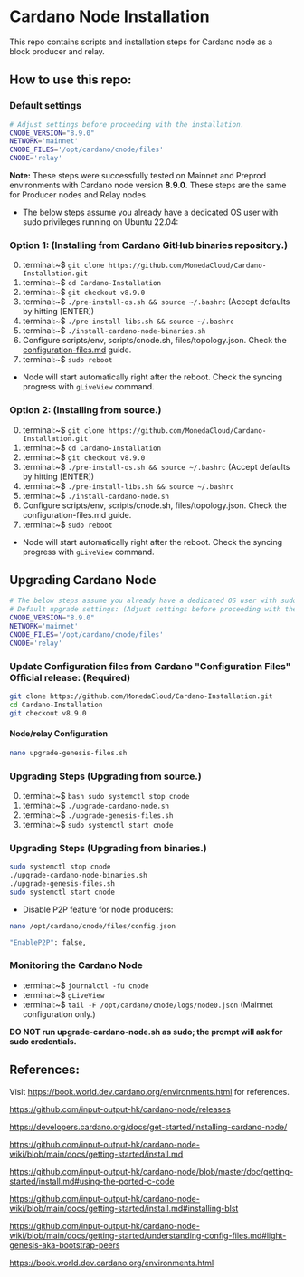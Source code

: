 # Cardano Node Installation

This repo contains scripts and installation steps for Cardano node as a block producer and relay.

## How to use this repo:

### Default settings

```bash
# Adjust settings before proceeding with the installation.
CNODE_VERSION="8.9.0"
NETWORK='mainnet'
CNODE_FILES='/opt/cardano/cnode/files'
CNODE='relay'
```

**Note:** These steps were successfully tested on Mainnet and Preprod environments with Cardano node version **8.9.0**. These steps are the same for Producer nodes and Relay nodes.

- The below steps assume you already have a dedicated OS user with sudo privileges running on Ubuntu 22.04:

### Option 1: (Installing from Cardano GitHub binaries repository.)

0. terminal:~$ `git clone https://github.com/MonedaCloud/Cardano-Installation.git`
1. terminal:~$ `cd Cardano-Installation`
2. terminal:~$ `git checkout v8.9.0`
3. terminal:~$ `./pre-install-os.sh && source ~/.bashrc` (Accept defaults by hitting [ENTER])
5. terminal:~$ `./pre-install-libs.sh && source ~/.bashrc`
7. terminal:~$ `./install-cardano-node-binaries.sh`
8. Configure scripts/env, scripts/cnode.sh, files/topology.json. Check the [configuration-files.md](https://github.com/MonedaCloud/Cardano-Installation/blob/main/configuration-files.md) guide.
9. terminal:~$ `sudo reboot`
* Node will start automatically right after the reboot. Check the syncing progress with `gLiveView` command.

### Option 2: (Installing from source.)

0. terminal:~$ `git clone https://github.com/MonedaCloud/Cardano-Installation.git`
1. terminal:~$ `cd Cardano-Installation`
2. terminal:~$ `git checkout v8.9.0`
3. terminal:~$ `./pre-install-os.sh && source ~/.bashrc` (Accept defaults by hitting [ENTER])
5. terminal:~$ `./pre-install-libs.sh && source ~/.bashrc`
7. terminal:~$ `./install-cardano-node.sh`
8. Configure scripts/env, scripts/cnode.sh, files/topology.json. Check the configuration-files.md guide.
9. terminal:~$ `sudo reboot`
* Node will start automatically right after the reboot. Check the syncing progress with `gLiveView` command.

## Upgrading Cardano Node

```bash
# The below steps assume you already have a dedicated OS user with sudo privileges running on Ubuntu 22.04:
# Default upgrade settings: (Adjust settings before proceeding with the upgrade.)
CNODE_VERSION="8.9.0"
NETWORK='mainnet'
CNODE_FILES='/opt/cardano/cnode/files'
CNODE='relay'
```

### Update Configuration files from Cardano "Configuration Files" Official release: (Required)

```bash
git clone https://github.com/MonedaCloud/Cardano-Installation.git
cd Cardano-Installation
git checkout v8.9.0
```

#### Node/relay Configuration

```bash
nano upgrade-genesis-files.sh
```

### Upgrading Steps (Upgrading from source.)

0. terminal:~$ ```bash sudo systemctl stop cnode```
1. terminal:~$ `./upgrade-cardano-node.sh`
2. terminal:~$ `./upgrade-genesis-files.sh`
4. terminal:~$ `sudo systemctl start cnode`

### Upgrading Steps (Upgrading from binaries.)

```bash
sudo systemctl stop cnode
./upgrade-cardano-node-binaries.sh
./upgrade-genesis-files.sh
sudo systemctl start cnode
```

- Disable P2P feature for node producers:

```bash
nano /opt/cardano/cnode/files/config.json
```

```bash
"EnableP2P": false,
```

### Monitoring the Cardano Node

- terminal:~$ `journalctl -fu cnode`
- terminal:~$ `gLiveView`
- terminal:~$ `tail -F /opt/cardano/cnode/logs/node0.json` (Mainnet configuration only.)


**DO NOT run upgrade-cardano-node.sh as sudo; the prompt will ask for sudo credentials.**

## References:

Visit https://book.world.dev.cardano.org/environments.html for references.

https://github.com/input-output-hk/cardano-node/releases

https://developers.cardano.org/docs/get-started/installing-cardano-node/

https://github.com/input-output-hk/cardano-node-wiki/blob/main/docs/getting-started/install.md

https://github.com/input-output-hk/cardano-node/blob/master/doc/getting-started/install.md#using-the-ported-c-code

https://github.com/input-output-hk/cardano-node-wiki/blob/main/docs/getting-started/install.md#installing-blst

https://github.com/input-output-hk/cardano-node-wiki/blob/main/docs/getting-started/understanding-config-files.md#light-genesis-aka-bootstrap-peers

https://book.world.dev.cardano.org/environments.html